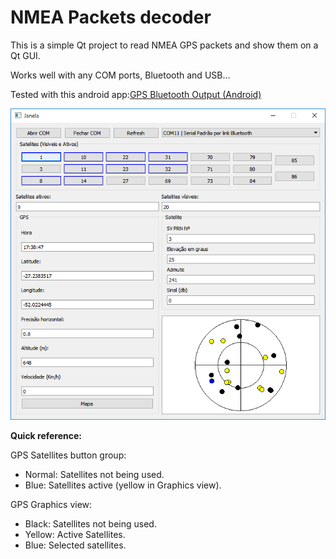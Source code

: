 NMEA Packets decoder
=============

This is a simple Qt project to read NMEA GPS packets and show them on a Qt GUI.

Works well with any COM ports, Bluetooth and USB...

Tested with this android app:[GPS Bluetooth Output (Android)](https://play.google.com/store/apps/details?id=com.meowsbox.btgps&hl=en)

![alt tag](https://github.com/angelorodem/qt-satelite-info/blob/master/Project%20image/tela%20gps.png?raw=true)

**Quick reference:**

GPS Satellites button group:
  * Normal: Satellites not being used.
  * Blue:   Satellites active (yellow in Graphics view).
  
GPS Graphics view:
  * Black:  Satellites not being used.
  * Yellow: Active Satellites.
  * Blue:   Selected satellites.



